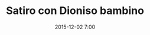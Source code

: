 ---
title: Satiro con Dioniso bambino
layout: post
date: 2015-12-02 7:00
numero: 78
image: 78_satiro_dioniso.png
thumb: 78_satiro_dioniso.svg

wiki: https://it.wikipedia.org/wiki/Dioniso
source: https://commons.wikimedia.org/wiki/File:Satyr_with_infant_Dionysus.jpg
source-name: Wikimedia Commons

museum-link: http://cir.campania.beniculturali.it/museoarcheologiconazionale/
museum-name: nel Museo archeologico nazionale di Napoli

frame-osm: '<iframe width="100%" height="350" frameborder="0" scrolling="no" marginheight="0" marginwidth="0" src="http://www.openstreetmap.org/export/embed.html?bbox=14.24727737903595%2C40.85192566851187%2C14.253661036491392%2C40.85485929142998&amp;layer=mapnik&amp;marker=40.853392496208215%2C14.250469207763672" style="border: 1px solid black"></iframe><br/><small><a href="http://www.openstreetmap.org/?mlat=40.85339&amp;mlon=14.25047#map=18/40.85339/14.25047">Visualizza mappa ingrandita</a></small>'

autore: luca corsato
social-autore: https://twitter.com/lucacorsato
social-idea: https://twitter.com/opuspaulicium
idea: Paola Romi
tags:
- uomo
- mitologia
- id. Romi
- Museo archeologico nazionale di Napoli
---